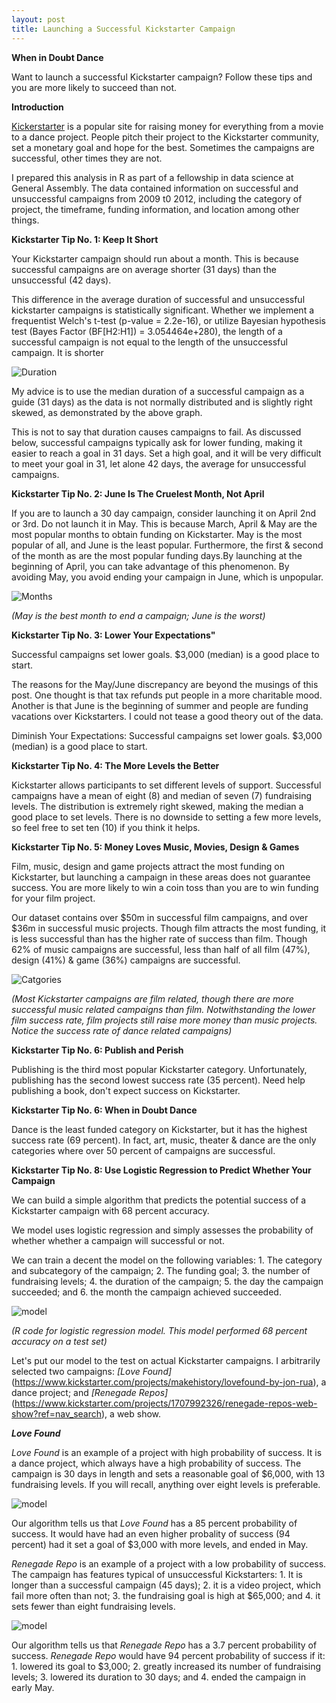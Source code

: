 ```yaml
---
layout: post
title: Launching a Successful Kickstarter Campaign
---
```


**When in Doubt Dance**

Want to launch a successful Kickstarter campaign? Follow these tips and you are more likely to succeed than not.

**Introduction**

[Kickerstarter](https://www.kickstarter.com) is a popular site for raising money for everything from a movie to a dance project. People pitch their project to the Kickstarter community, set a monetary goal and hope for the best. Sometimes the campaigns are successful, other times they are not.

I prepared this analysis in R as part of a fellowship in data science at General Assembly. The data contained information on successful and unsuccessful campaigns from 2009 t0 2012, including the category of project, the timeframe, funding information, and location among other things.

**Kickstarter Tip No. 1: Keep It Short**

Your Kickstarter campaign should run about a month. This is because successful campaigns are on average shorter (31 days) than the unsuccessful (42 days).

This difference in the average duration of successful and unsuccessful kickstarter campaigns is statistically significant.  Whether we implement a frequentist Welch's t-test (p-value = 2.2e-16), or utilize Bayesian hypothesis test (Bayes Factor (BF[H2:H1]) = 3.054464e+280), the length of a successful campaign is not equal to the length of the unsuccessful campaign. It is shorter

![Duration](../images/Kickstarter/GADur.png)

My advice is to use the median duration of a successful campaign as a guide (31 days) as the data is not normally distributed and is slightly right skewed, as demonstrated by the above graph.

This is not to say that duration causes campaigns to fail. As discussed below, successful campaigns typically ask for lower funding, making it easier to reach a goal in 31 days. Set a high goal, and it will be very difficult to meet your goal in 31, let alone 42 days, the average for unsuccessful campaigns.



**Kickstarter Tip No. 2: June Is The Cruelest Month, Not April**

If you are to launch a 30 day campaign, consider launching it on April 2nd or 3rd. Do not launch it in May. This is because March, April & May are the most popular months to obtain funding on Kickstarter.  May is the most popular of all, and June is the least popular. Furthermore, the first & second of the month as  are the most popular funding days.By launching at the beginning of April, you can take advantage of this phenomenon. By avoiding May, you avoid ending your campaign in June, which is unpopular.

![Months](../images/Kickstarter/GAmonths.png)

*(May is the best month to end a campaign; June is the worst)*

**Kickstarter Tip No. 3: Lower Your Expectations"**

Successful campaigns set lower goals. $3,000 (median) is a good place to start.

The reasons for the May/June discrepancy are beyond the musings of this post. One thought is that tax refunds put people in a more charitable mood. Another is that June is the beginning of summer and people are funding vacations over Kickstarters. I could not tease a good theory out of the data.  

Diminish Your Expectations: Successful campaigns set lower goals. $3,000 (median) is a good place to start.

**Kickstarter Tip No. 4: The More Levels the Better**

Kickstarter allows participants to set different levels of support. Successful campaigns have a mean of eight (8) and median of seven (7) fundraising levels. The distribution is extremely right skewed, making the median a good place to set levels. There is no downside to setting a few more levels, so feel free to set ten (10) if you think it helps.

**Kickstarter Tip No. 5: Money Loves Music, Movies, Design & Games**

Film, music, design and game projects attract the most funding on Kickstarter, but launching a campaign in these areas does not guarantee success. You are more likely to win a coin toss than you are to win funding for your film project.

Our dataset contains over $50m in successful film campaigns, and over $36m in successful music projects. Though film attracts the most funding, it is less successful than  has the higher rate of success than film. Though 62% of music campaigns are successful, less than half of all film (47%), design (41%) & game (36%) campaigns are successful.

![Catgories](../images/Kickstarter/GAPlot.png)

*(Most Kickstarter campaigns are film related, though there are more successful music related campaigns than film. Notwithstanding the lower film success rate, film projects still raise more money than music projects. Notice the success rate of dance related campaigns)*

**Kickstarter Tip No. 6: Publish and Perish**

Publishing is the third most popular Kickstarter category. Unfortunately, publishing has the second lowest success rate (35 percent). Need help publishing a book, don't expect success on Kickstarter.

**Kickstarter Tip No. 6: When in Doubt Dance**

Dance is the least funded category on Kickstarter, but it has the highest success rate (69 percent). In fact, art, music, theater & dance are the only categories where over 50 percent of campaigns are successful.  

**Kickstarter Tip No. 8: Use Logistic Regression to Predict Whether Your Campaign**

We can build a simple algorithm that predicts the potential success of a Kickstarter campaign with 68 percent accuracy.

We model uses logistic regression and simply assesses the probability of whether whether a campaign will successful or not.

We can train a decent the model on the following variables: 1. The category and subcategory of the campaign; 2. The funding goal; 3. the number of fundraising levels; 4. the duration of the campaign; 5. the day the campaign succeeded; and 6. the month the campaign achieved succeeded.

![model](../images/Kickstarter/Model.png)

*(R code for logistic regression model. This model performed 68 percent accuracy on a test set)*

Let's put our model to the test on actual Kickstarter campaigns. I arbitrarily selected two campaigns: *[Love Found]*(https://www.kickstarter.com/projects/makehistory/lovefound-by-jon-rua), a dance project; and *[Renegade Repos]*(https://www.kickstarter.com/projects/1707992326/renegade-repos-web-show?ref=nav_search), a web show.

***Love Found***

*Love Found* is an example of a project with high probability of success. It is a dance project, which always have a high probability of success. The campaign is 30 days in length and sets a reasonable goal of $6,000, with 13 fundraising levels. If you will recall, anything over eight levels is preferable.

![model](../images/Kickstarter/Love.png)

Our algorithm tells us that *Love Found* has a 85 percent probability of success. It would have had an even higher probality of success (94 percent) had it set a goal of $3,000 with more levels, and ended in May.

*Renegade Repo* is an example of a project with a low probability of success. The campaign has features typical of unsuccessful Kickstarters: 1. It is longer than a successful campaign (45 days); 2. it is a video project, which fail more often than not; 3. the fundraising goal is high at $65,000; and 4. it sets fewer than eight fundraising levels.

![model](../images/Kickstarter/Renegade.png)

Our algorithm tells us that *Renegade Repo* has a 3.7 percent probability of success. *Renegade Repo* would have 94 percent probability of success if it: 1. lowered its goal to $3,000; 2. greatly increased its number of fundraising levels; 3. lowered its duration to 30 days; and 4. ended the campaign in early May.
